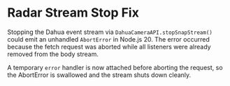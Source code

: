# Radar Stream Stop Fix

Stopping the Dahua event stream via `DahuaCameraAPI.stopSnapStream()` could emit
an unhandled `AbortError` in Node.js 20. The error occurred because the fetch
request was aborted while all listeners were already removed from the body
stream.

A temporary `error` handler is now attached before aborting the request, so the
AbortError is swallowed and the stream shuts down cleanly.
